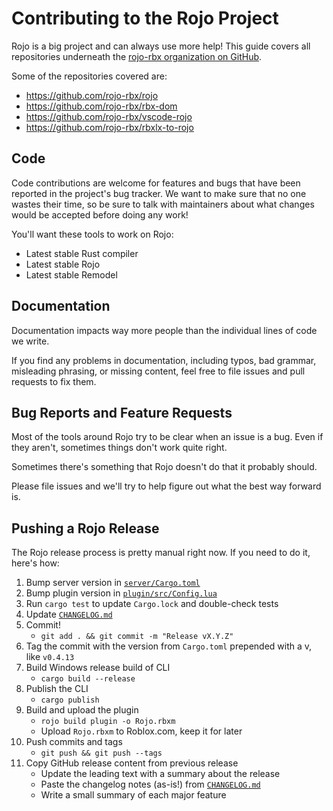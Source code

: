 # Contributing to the Rojo Project
Rojo is a big project and can always use more help! This guide covers all repositories underneath the [rojo-rbx organization on GitHub](https://github.com/rojo-rbx).

Some of the repositories covered are:

* https://github.com/rojo-rbx/rojo
* https://github.com/rojo-rbx/rbx-dom
* https://github.com/rojo-rbx/vscode-rojo
* https://github.com/rojo-rbx/rbxlx-to-rojo

## Code
Code contributions are welcome for features and bugs that have been reported in the project's bug tracker. We want to make sure that no one wastes their time, so be sure to talk with maintainers about what changes would be accepted before doing any work!

You'll want these tools to work on Rojo:

* Latest stable Rust compiler
* Latest stable Rojo
* Latest stable Remodel

## Documentation
Documentation impacts way more people than the individual lines of code we write.

If you find any problems in documentation, including typos, bad grammar, misleading phrasing, or missing content, feel free to file issues and pull requests to fix them.

## Bug Reports and Feature Requests
Most of the tools around Rojo try to be clear when an issue is a bug. Even if they aren't, sometimes things don't work quite right.

Sometimes there's something that Rojo doesn't do that it probably should.

Please file issues and we'll try to help figure out what the best way forward is.

## Pushing a Rojo Release
The Rojo release process is pretty manual right now. If you need to do it, here's how:

1. Bump server version in [`server/Cargo.toml`](server/Cargo.toml)
2. Bump plugin version in [`plugin/src/Config.lua`](plugin/src/Config.lua)
3. Run `cargo test` to update `Cargo.lock` and double-check tests
4. Update [`CHANGELOG.md`](CHANGELOG.md)
5. Commit!
    * `git add . && git commit -m "Release vX.Y.Z"`
6. Tag the commit with the version from `Cargo.toml` prepended with a v, like `v0.4.13`
7. Build Windows release build of CLI
    * `cargo build --release`
7. Publish the CLI
    * `cargo publish`
8. Build and upload the plugin
    * `rojo build plugin -o Rojo.rbxm`
    * Upload `Rojo.rbxm` to Roblox.com, keep it for later
9. Push commits and tags
    * `git push && git push --tags`
10. Copy GitHub release content from previous release
    * Update the leading text with a summary about the release
    * Paste the changelog notes (as-is!) from [`CHANGELOG.md`](CHANGELOG.md)
    * Write a small summary of each major feature